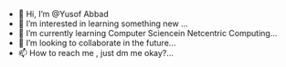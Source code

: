 - 👋 Hi, I’m @Yusof Abbad
- 👀 I’m interested in learning something new ...
- 🌱 I’m currently learning Computer Sciencein Netcentric Computing...
- 💞️ I’m looking to collaborate in the future...
- 📫 How to reach me , just dm me okay?...

<!---
UcopHaseo/UcopHaseo is a ✨ special ✨ repository because its `README.md` (this file) appears on your GitHub profile.
You can click the Preview link to take a look at your changes.
--->
